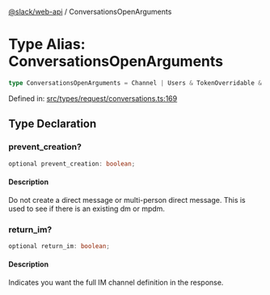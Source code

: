 [@slack/web-api](../index.md) / ConversationsOpenArguments

# Type Alias: ConversationsOpenArguments

```ts
type ConversationsOpenArguments = Channel | Users & TokenOverridable & object;
```

Defined in: [src/types/request/conversations.ts:169](https://github.com/slackapi/node-slack-sdk/blob/main/packages/web-api/src/types/request/conversations.ts#L169)

## Type Declaration

### prevent\_creation?

```ts
optional prevent_creation: boolean;
```

#### Description

Do not create a direct message or multi-person direct message.
This is used to see if there is an existing dm or mpdm.

### return\_im?

```ts
optional return_im: boolean;
```

#### Description

Indicates you want the full IM channel definition in the response.
